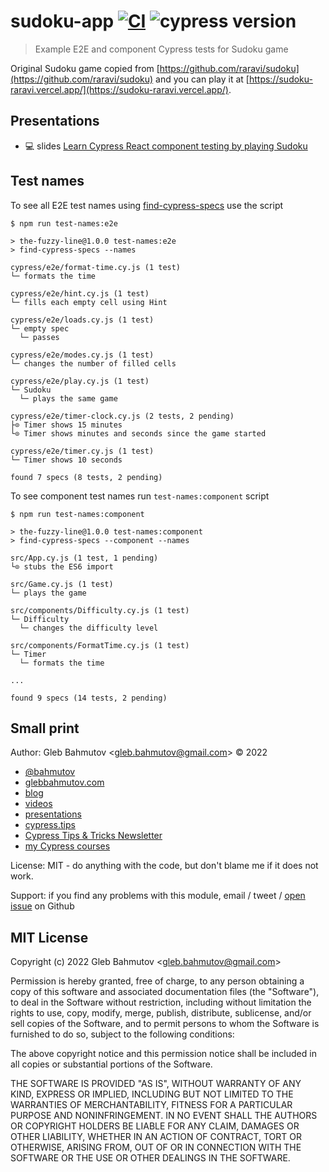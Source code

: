 # sudoku-app [![CI](https://github.com/bahmutov/the-fuzzy-line/actions/workflows/ci.yml/badge.svg?branch=main)](https://github.com/bahmutov/the-fuzzy-line/actions/workflows/ci.yml) ![cypress version](https://img.shields.io/badge/cypress-12.13.0-brightgreen)

> Example E2E and component Cypress tests for Sudoku game

Original Sudoku game copied from [https://github.com/raravi/sudoku](https://github.com/raravi/sudoku) and you can play it at [https://sudoku-raravi.vercel.app/](https://sudoku-raravi.vercel.app/).

## Presentations

- 💻 slides [Learn Cypress React component testing by playing Sudoku](https://slides.com/bahmutov/sudoku-confoo)

## Test names

To see all E2E test names using [find-cypress-specs](https://github.com/bahmutov/find-cypress-specs) use the script

```
$ npm run test-names:e2e

> the-fuzzy-line@1.0.0 test-names:e2e
> find-cypress-specs --names

cypress/e2e/format-time.cy.js (1 test)
└─ formats the time

cypress/e2e/hint.cy.js (1 test)
└─ fills each empty cell using Hint

cypress/e2e/loads.cy.js (1 test)
└─ empty spec
  └─ passes

cypress/e2e/modes.cy.js (1 test)
└─ changes the number of filled cells

cypress/e2e/play.cy.js (1 test)
└─ Sudoku
  └─ plays the same game

cypress/e2e/timer-clock.cy.js (2 tests, 2 pending)
├⊙ Timer shows 15 minutes
└⊙ Timer shows minutes and seconds since the game started

cypress/e2e/timer.cy.js (1 test)
└─ Timer shows 10 seconds

found 7 specs (8 tests, 2 pending)
```

To see component test names run `test-names:component` script

```
$ npm run test-names:component

> the-fuzzy-line@1.0.0 test-names:component
> find-cypress-specs --component --names

src/App.cy.js (1 test, 1 pending)
└⊙ stubs the ES6 import

src/Game.cy.js (1 test)
└─ plays the game

src/components/Difficulty.cy.js (1 test)
└─ Difficulty
  └─ changes the difficulty level

src/components/FormatTime.cy.js (1 test)
└─ Timer
  └─ formats the time

...

found 9 specs (14 tests, 2 pending)
```

## Small print

Author: Gleb Bahmutov &lt;gleb.bahmutov@gmail.com&gt; &copy; 2022

- [@bahmutov](https://twitter.com/bahmutov)
- [glebbahmutov.com](https://glebbahmutov.com)
- [blog](https://glebbahmutov.com/blog)
- [videos](https://www.youtube.com/glebbahmutov)
- [presentations](https://slides.com/bahmutov)
- [cypress.tips](https://cypress.tips)
- [Cypress Tips & Tricks Newsletter](https://cypresstips.substack.com/)
- [my Cypress courses](https://cypress.tips/courses)

License: MIT - do anything with the code, but don't blame me if it does not work.

Support: if you find any problems with this module, email / tweet /
[open issue](https://github.com/bahmutov/the-fuzzy-line/issues) on Github

## MIT License

Copyright (c) 2022 Gleb Bahmutov &lt;gleb.bahmutov@gmail.com&gt;

Permission is hereby granted, free of charge, to any person
obtaining a copy of this software and associated documentation
files (the "Software"), to deal in the Software without
restriction, including without limitation the rights to use,
copy, modify, merge, publish, distribute, sublicense, and/or sell
copies of the Software, and to permit persons to whom the
Software is furnished to do so, subject to the following
conditions:

The above copyright notice and this permission notice shall be
included in all copies or substantial portions of the Software.

THE SOFTWARE IS PROVIDED "AS IS", WITHOUT WARRANTY OF ANY KIND,
EXPRESS OR IMPLIED, INCLUDING BUT NOT LIMITED TO THE WARRANTIES
OF MERCHANTABILITY, FITNESS FOR A PARTICULAR PURPOSE AND
NONINFRINGEMENT. IN NO EVENT SHALL THE AUTHORS OR COPYRIGHT
HOLDERS BE LIABLE FOR ANY CLAIM, DAMAGES OR OTHER LIABILITY,
WHETHER IN AN ACTION OF CONTRACT, TORT OR OTHERWISE, ARISING
FROM, OUT OF OR IN CONNECTION WITH THE SOFTWARE OR THE USE OR
OTHER DEALINGS IN THE SOFTWARE.
